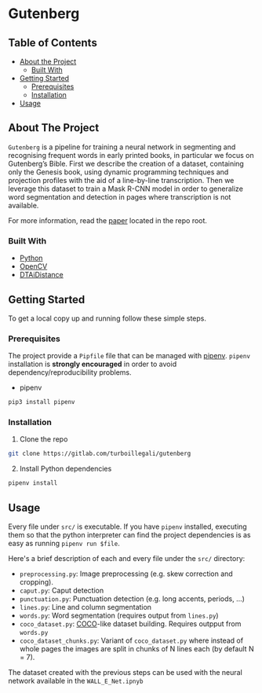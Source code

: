 # Gutenberg

## Table of Contents

* [About the Project](#about-the-project)
  * [Built With](#built-with)
* [Getting Started](#getting-started)
  * [Prerequisites](#prerequisites)
  * [Installation](#installation)
* [Usage](#usage)


## About The Project

```Gutenberg``` is a pipeline for training a neural network in segmenting and recognising frequent words in early printed books, in particular we focus on Gutenberg’s Bible.
First we describe the creation of a dataset, containing only the Genesis book, using dynamic programming techniques and projection profiles with the aid of a line-by-line transcription.
Then we leverage this dataset to train a Mask R-CNN model in order to generalize word segmentation and detection in pages where transcription is not available.

For more information, read the [paper](paper.pdf) located in the repo root.

### Built With

* [Python](https://www.python.org/)
* [OpenCV](https://opencv.org/)
* [DTAiDistance](https://github.com/wannesm/dtaidistance)



## Getting Started

To get a local copy up and running follow these simple steps.

### Prerequisites

The project provide a ```Pipfile``` file that can be managed with [pipenv](https://github.com/pypa/pipenv).
```pipenv``` installation is **strongly encouraged** in order to avoid dependency/reproducibility problems.

* pipenv
```sh
pip3 install pipenv
```

### Installation
 
1. Clone the repo
```sh
git clone https://gitlab.com/turboillegali/gutenberg
```
2. Install Python dependencies
```sh
pipenv install
```


## Usage

Every file under ```src/``` is executable. If you have ```pipenv``` installed, executing them
so that the python interpreter can find the project dependencies is as easy as running ```pipenv run $file```.

Here's a brief description of each and every file under the ```src/``` directory:

* ```preprocessing.py```: Image preprocessing (e.g. skew correction and cropping).
* ```caput.py```: Caput detection
* ```punctuation.py```: Punctuation detection (e.g. long accents, periods, ...)
* ```lines.py```: Line and column segmentation
* ```words.py```: Word segmentation (requires output from ```lines.py```)
* ```coco_dataset.py```: [COCO](http://cocodataset.org/)-like dataset building. Requires outpput from ```words.py```
* ```coco_dataset_chunks.py```: Variant of ```coco_dataset.py``` where instead of whole pages the images are split in chunks of N lines each (by default N = 7).

The dataset created with the previous steps can be used with the neural network available in the ```WALL_E_Net.ipnyb```

